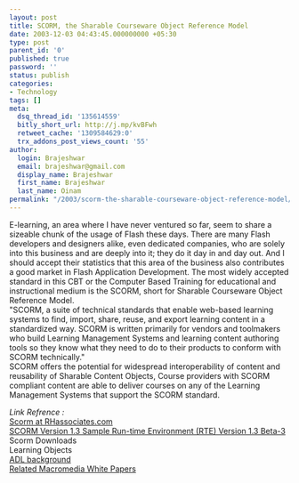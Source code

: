 ```yaml
---
layout: post
title: SCORM, the Sharable Courseware Object Reference Model
date: 2003-12-03 04:43:45.000000000 +05:30
type: post
parent_id: '0'
published: true
password: ''
status: publish
categories:
- Technology
tags: []
meta:
  dsq_thread_id: '135614559'
  bitly_short_url: http://j.mp/kvBFwh
  retweet_cache: '1309584629:0'
  trx_addons_post_views_count: '55'
author:
  login: Brajeshwar
  email: brajeshwar@gmail.com
  display_name: Brajeshwar
  first_name: Brajeshwar
  last_name: Oinam
permalink: "/2003/scorm-the-sharable-courseware-object-reference-model/"
---
```

<p>E-learning, an area where I have never ventured so far, seem to share a sizeable chunk of the usage of Flash these days. There are many Flash developers and designers alike, even dedicated companies, who are solely into this business and are deeply into it; they do it day in and day out. And I should accept their statistics that this area of the business also contributes a good market in Flash Application Development. The most widely accepted standard in this CBT or the Computer Based Training for educational and instructional medium is the SCORM, short for Sharable Courseware Object Reference Model.<br />
"SCORM, a suite of technical standards that enable web-based learning systems to find, import, share, reuse, and export learning content in a standardized way. SCORM is written primarily for vendors and toolmakers who build Learning Management Systems and learning content authoring tools so they know what they need to do to their products to conform with SCORM technically."<br />
SCORM offers the potential for widespread interoperability of content and reusability of Sharable Content Objects, Course providers with SCORM compliant content are able to deliver courses on any of the Learning Management Systems that support the SCORM standard.</p>
<p><em>Link Refrence :</em><br />
<a href="http://www.rhassociates.com/scorm.htm" title="scorm">Scorm at RHassociates.com</a><br />
<a href="http://www.rhassociates.com/scorm.htm" title="SCORM Version 1.3 Sample Run-time Environment (RTE) Version 1.3 Beta-3">SCORM Version 1.3 Sample Run-time Environment (RTE) Version 1.3 Beta-3</a><br />
Scorm Downloads<br />
Learning Objects<br />
<a href="http://www.rhassociates.com/adl_background.htm" title="adl background">ADL background</a><br />
<a href="http://www.macromedia.com/resources/elearning/whitepapers.html" title="macromedia white paper relating to scorm">Related Macromedia White Papers</a></p>
